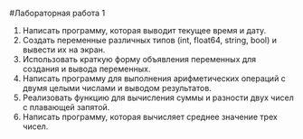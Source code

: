 #Лабораторная работа 1

1. Написать программу, которая выводит текущее время и дату.
2. Создать переменные различных типов (int, float64, string, bool) и вывести их на экран.
3. Использовать краткую форму объявления переменных для создания и вывода переменных.
4. Написать программу для выполнения арифметических операций с двумя целыми числами и выводом результатов.
5. Реализовать функцию для вычисления суммы и разности двух чисел с плавающей запятой.
6. Написать программу, которая вычисляет среднее значение трех чисел.
